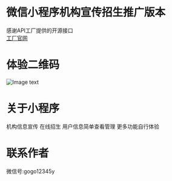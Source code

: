 # 微信小程序机构宣传招生推广版本
感谢API工厂提供的开源接口  
[工厂官网](https://www.it120.cc/)
# 体验二维码
![Image text](https://github.com/fukcup/lofter/blob/master/img/wecode.jpg)
# 关于小程序
机构信息宣传 在线招生 用户信息简单查看管理 更多功能自行体验
# 联系作者
微信号:gogo12345y
